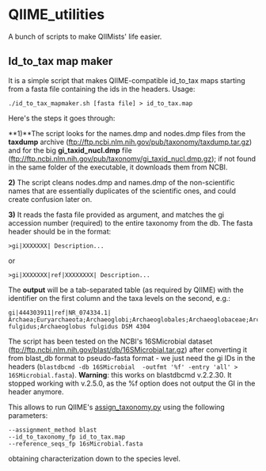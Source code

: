 # QIIME_utilities
A bunch of scripts to make QIIMists' life easier.

## Id_to_tax map maker
It is a simple script that makes QIIME-compatible id_to_tax maps starting from a fasta file containing the ids in the headers. 
Usage:
```
./id_to_tax_mapmaker.sh [fasta file] > id_to_tax.map
```
Here's the steps it goes through:

**1)**The script looks for the names.dmp and nodes.dmp files from the **taxdump** archive (ftp://ftp.ncbi.nlm.nih.gov/pub/taxonomy/taxdump.tar.gz) and for the big **gi_taxid_nucl.dmp** file (ftp://ftp.ncbi.nlm.nih.gov/pub/taxonomy/gi_taxid_nucl.dmp.gz); if not found in the same folder of the executable, it downloads them from NCBI.

**2)** The script cleans nodes.dmp and names.dmp of the non-scientific names that are essentially duplicates of the scientific ones, and could create confusion later on.

**3)** It reads the fasta file provided as argument, and matches the gi accession number (required) to the entire taxonomy from the db. The fasta header should be in the format:
```
>gi|XXXXXXX| Description...
```
or
```
>gi|XXXXXXX|ref|XXXXXXXX| Description...
```
The **output** will be a tab-separated table (as required by QIIME) with the identifier on the first column and the taxa levels on the second, e.g.:
```
gi|444303911|ref|NR_074334.1|	Archaea;Euryarchaeota;Archaeoglobi;Archaeoglobales;Archaeoglobaceae;Archaeoglobus;Archaeoglobus fulgidus;Archaeoglobus fulgidus DSM 4304
```
The script has been tested on the NCBI's 16SMicrobial dataset (ftp://ftp.ncbi.nlm.nih.gov/blast/db/16SMicrobial.tar.gz) after converting it from blast_db format to pseudo-fasta format - we just need the gi IDs in the headers (```blastdbcmd -db 16SMicrobial  -outfmt '%f' -entry 'all' > 16SMicrobial.fasta```). **Warning**: this works on blastdbcmd v.2.2.30. It stopped working with v.2.5.0, as the %f option does not output the GI in the header anymore.

This allows to run QIIME's [assign_taxonomy.py](http://qiime.org/scripts/assign_taxonomy.html) using the following parameters:
```
--assignment_method blast
--id_to_taxonomy_fp id_to_tax.map
--reference_seqs_fp 16sMicrobial.fasta
```
obtaining characterization down to the species level.
